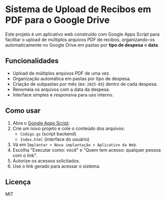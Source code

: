# Sistema de Upload de Recibos em PDF para o Google Drive

Este projeto é um aplicativo web construído com Google Apps Script para facilitar o upload de múltiplos arquivos PDF de recibos, organizando-os automaticamente no Google Drive em pastas por **tipo de despesa** e **data**.

## Funcionalidades

- Upload de múltiplos arquivos PDF de uma vez.
- Organização automática em pastas por tipo de despesa.
- Criação de subpastas por mês (ex: `2025-05`) dentro de cada despesa.
- Renomeia os arquivos com a data da despesa.
- Interface simples e responsiva para uso interno.


## Como usar

1. Abra o [Google Apps Script](https://script.google.com).
2. Crie um novo projeto e cole o conteúdo dos arquivos:
   - `Código.gs` (script backend)
   - `Index.html` (interface do usuário)
3. Vá em `Implantar > Nova implantação > Aplicativo da Web`.
4. Escolha "Executar como: você" e "Quem tem acesso: qualquer pessoa com o link".
5. Autorize os acessos solicitados.
6. Use o link gerado para acessar o sistema.

## Licença

MIT
